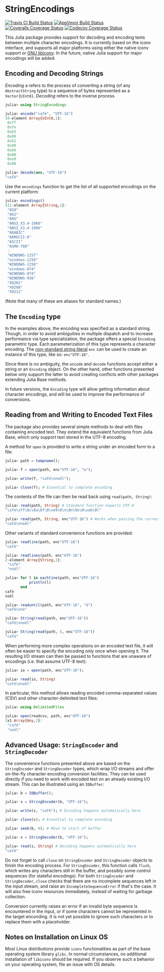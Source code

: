 # StringEncodings

[![Travis CI Build Status](https://travis-ci.org/JuliaStrings/StringEncodings.jl.svg?branch=master)](https://travis-ci.org/JuliaStrings/StringEncodings.jl)
[![AppVeyor Build Status](https://ci.appveyor.com/api/projects/status/3gslhfg91isldnvq?svg=true)](https://ci.appveyor.com/project/nalimilan/stringencodings-jl)
[![Coveralls Coverage Status](https://coveralls.io/repos/JuliaStrings/StringEncodings.jl/badge.svg?branch=master&service=github)](https://coveralls.io/github/JuliaStrings/StringEncodings.jl?branch=master)
[![Codecov Coverage Status](http://codecov.io/github/JuliaStrings/StringEncodings.jl/coverage.svg?branch=master)](http://codecov.io/github/JuliaStrings/StringEncodings.jl?branch=master)

This Julia package provides support for decoding and encoding texts between multiple character encodings. It is currently based on the iconv interface, and supports all major platforms using either the native iconv support or [GNU libiconv](https://www.gnu.org/software/libiconv/). In the future, native Julia support for major encodings will be added.

## Encoding and Decoding Strings
*Encoding* a refers to the process of converting a string (of any `AbstractString` type) to a sequence of bytes represented as a `Vector{UInt8}`. *Decoding* refers to the inverse process.

```julia
julia> using StringEncodings

julia> encode("café", "UTF-16")
10-element Array{UInt8,1}:
 0xff
 0xfe
 0x63
 0x00
 0x61
 0x00
 0x66
 0x00
 0xe9
 0x00

julia> decode(ans, "UTF-16")
"café"
```

Use the `encodings` function to get the list of all supported encodings on the current platform:
```julia
julia> encodings()
411-element Array{String,1}:
 "850"
 "862"
 "866"
 "ANSI_X3.4-1968"
 "ANSI_X3.4-1986"
 "ARABIC"
 "ARMSCII-8"
 "ASCII"
 "ASMO-708"
 ⋮
 "WINDOWS-1257"
 "windows-1258"
 "WINDOWS-1258"
 "windows-874"
 "WINDOWS-874"
 "WINDOWS-936"
 "X0201"
 "X0208"
 "X0212"
```

(Note that many of these are aliases for standard names.)

## The `Encoding` type
In the examples above, the encoding was specified as a standard string. Though, in order to avoid ambiguities in multiple dispatch and to increase performance via type specialization, the package offers a special `Encoding` parametric type. Each parameterization of this type represents a character encoding. The [non-standard string literal](http://docs.julialang.org/en/stable/manual/strings/#man-non-standard-string-literals) `enc` can be used to create an instance of this type, like so: `enc"UTF-16"`.

Since there is no ambiguity, the `encode` and `decode` functions accept either a string or an `Encoding` object. On the other hand, other functions presented below only support the latter to avoid creating conflicts with other packages extending Julia Base methods.

In future versions, the `Encoding` type will allow getting information about character encodings, and will be used to improve the performance of conversions.

## Reading from and Writing to Encoded Text Files
The package also provides several simple methods to deal with files containing encoded text. They extend the equivalent functions from Julia Base, which only support text stored in the UTF-8 encoding.

A method for `open` is provided to write a string under an encoded form to a file:
```julia
julia> path = tempname();

julia> f = open(path, enc"UTF-16", "w");

julia> write(f, "café\nnoël");

julia> close(f); # Essential to complete encoding
```

The contents of the file can then be read back using `read(path, String)`:
```julia
julia> read(path, String) # Standard function expects UTF-8
"\xfe\xff\0c\0a\0f\0\xe9\0\n\0n\0o\0\xeb\0l"

julia> read(path, String, enc"UTF-16") # Works when passing the correct encoding
"café\nnoël"
```

Other variants of standard convenience functions are provided:
```julia
julia> readline(path, enc"UTF-16")
"café"

julia> readlines(path, enc"UTF-16")
2-element Array{String,1}:
 "café"
 "noël"  

julia> for l in eachline(path, enc"UTF-16")
           println(l)
       end
café
noël

julia> readuntil(path, enc"UTF-16", "ë")
"café\nno"

julia> String(read(path, enc"UTF-16"))
"café\nnoël"

julia> String(read(path, 5, enc"UTF-16"))
"café"
```

When performing more complex operations on an encoded text file, it will often be easier to specify the encoding only once when opening it. The resulting I/O stream can then be passed to functions that are unaware of encodings (i.e. that assume UTF-8 text):
```julia
julia> io = open(path, enc"UTF-16");

julia> read(io, String)
"café\nnoël"
```

In particular, this method allows reading encoded comma-separated values (CSV) and other character-delimited text files:
```julia
julia> using DelimitedFiles

julia> open(readcsv, path, enc"UTF-16")
2x1 Array{Any,2}:
 "café"
 "noël"
```

## Advanced Usage: `StringEncoder` and `StringDecoder`
The convenience functions presented above are based on the `StringEncoder` and `StringDecoder` types, which wrap I/O streams and offer on-the-fly character encoding conversion facilities. They can be used directly if you need to work with encoded text on an already existing I/O stream. This can be illustrated using an `IOBuffer`:
```julia
julia> b = IOBuffer();

julia> s = StringEncoder(b, "UTF-16");

julia> write(s, "café"); # Encoding happens automatically here

julia> close(s); # Essential to complete encoding

julia> seek(b, 0); # Move to start of buffer

julia> s = StringDecoder(b, "UTF-16");

julia> read(s, String) # Decoding happens automatically here
"café"
```

Do not forget to call `close` on `StringEncoder` and `StringDecoder` objects to finish the encoding process. For `StringEncoder`, this function calls `flush`, which writes any characters still in the buffer, and possibly some control sequences (for stateful encodings). For both `StringEncoder` and `StringDecoder`, `close` checks that there are no incomplete sequences left in the input stream, and raise an `IncompleteSequenceError` if that's the case. It will also free iconv resources immediately, instead of waiting for garbage collection.

Conversion currently raises an error if an invalid byte sequence is encountered in the input, or if some characters cannot be represented in the target enconding. It is not yet possible to ignore such characters or to replace them with a placeholder.

## Notes on Installation on Linux OS

Most Linux distributions provide `iconv` functionalities as part of the base operating system library `glibc`. In normal circumstances, no additional installation of `libiconv` should be required. If you observe such a behavior on your operating system, file an issue with OS details.
